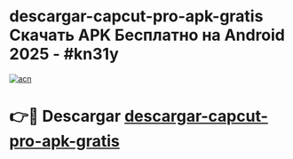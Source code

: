 # descargar-capcut-pro-apk-gratis Скачать APK Бесплатно на Android 2025 - #kn31y

[![acn](https://github.com/user-attachments/assets/0f9c940e-d8b0-45ae-aac7-cd30a18b3e1c)](https://apps.freeplayer.one?title=descargar-capcut-pro-apk-gratis&ref=9RF)

# 👉🔴 Descargar [descargar-capcut-pro-apk-gratis](https://apps.freeplayer.one?title=descargar-capcut-pro-apk-gratis&ref=9RF)